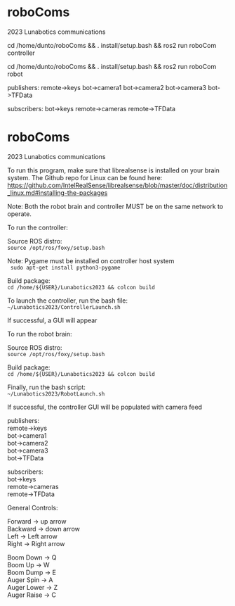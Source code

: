# roboComs
2023 Lunabotics communications


cd /home/dunto/roboComs && . install/setup.bash && ros2 run roboCom controller

cd /home/dunto/roboComs && . install/setup.bash && ros2 run roboCom robot





publishers:
remote->keys
bot->camera1
bot->camera2
bot->camera3
bot->TFData


subscribers:
bot->keys
remote->cameras
remote->TFData



# roboComs  
2023 Lunabotics communications  

To run this program, make sure that librealsense is installed on your brain system. The Github repo for Linux can be found here: https://github.com/IntelRealSense/librealsense/blob/master/doc/distribution_linux.md#installing-the-packages  

Note: Both the robot brain and controller MUST be on the same network to operate.  

To run the controller:  

Source ROS distro:  
````source /opt/ros/foxy/setup.bash````  

Note: Pygame must be installed on controller host system  
```` sudo apt-get install python3-pygame````  

Build package:  
````cd /home/${USER}/Lunabotics2023 && colcon build````  

To launch the controller, run the bash file:
````~/Lunabotics2023/ControllerLaunch.sh```` 

If successful, a GUI will appear  

To run the robot brain:  

Source ROS distro:  
````source /opt/ros/foxy/setup.bash````    

Build package:  
````cd /home/${USER}/Lunabotics2023 && colcon build````  

Finally, run the bash script:  
````~/Lunabotics2023/RobotLaunch.sh````  

If successful, the controller GUI will be populated with camera feed  

publishers:  
remote->keys  
bot->camera1  
bot->camera2  
bot->camera3  
bot->TFData  


subscribers:  
bot->keys  
remote->cameras  
remote->TFData  

General Controls:  

Forward -> up arrow  
Backward -> down arrow  
Left -> Left arrow  
Right -> Right arrow  

Boom Down -> Q  
Boom Up -> W  
Boom Dump -> E  
Auger Spin -> A  
Auger Lower -> Z  
Auger Raise -> C  

